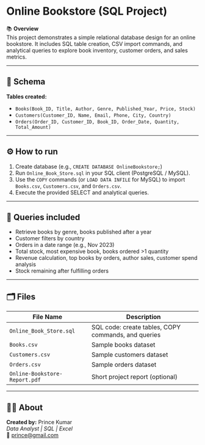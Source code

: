 # Online Bookstore (SQL Project)

📚 **Overview**  
This project demonstrates a simple relational database design for an online bookstore. It includes SQL table creation, CSV import commands, and analytical queries to explore book inventory, customer orders, and sales metrics.

---

## 🧩 Schema
**Tables created:**
- `Books(Book_ID, Title, Author, Genre, Published_Year, Price, Stock)`
- `Customers(Customer_ID, Name, Email, Phone, City, Country)`
- `Orders(Order_ID, Customer_ID, Book_ID, Order_Date, Quantity, Total_Amount)`

---

## ⚙️ How to run
1. Create database (e.g., `CREATE DATABASE OnlineBookstore;`)  
2. Run `Online_Book_Store.sql` in your SQL client (PostgreSQL / MySQL).  
3. Use the `COPY` commands (or `LOAD DATA INFILE` for MySQL) to import `Books.csv`, `Customers.csv`, and `Orders.csv`.  
4. Execute the provided SELECT and analytical queries.

---

## 🔎 Queries included
- Retrieve books by genre, books published after a year  
- Customer filters by country  
- Orders in a date range (e.g., Nov 2023)  
- Total stock, most expensive book, books ordered >1 quantity  
- Revenue calculation, top books by orders, author sales, customer spend analysis  
- Stock remaining after fulfilling orders

---

## 🗂 Files
| File Name | Description |
|-----------|-------------|
| `Online_Book_Store.sql` | SQL code: create tables, COPY commands, and queries |
| `Books.csv` | Sample books dataset |
| `Customers.csv` | Sample customers dataset |
| `Orders.csv` | Sample orders dataset |
| `Online-Bookstore-Report.pdf` | Short project report (optional) |

---

## 👨‍💻 About
**Created by:** Prince Kumar  
_Data Analyst | SQL | Excel_  
📧 prince@gmail.com
